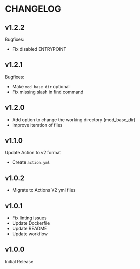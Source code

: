 # CHANGELOG

## v1.2.2

Bugfixes:

- Fix disabled ENTRYPOINT

## v1.2.1

Bugfixes:

- Make `mod_base_dir` optional
- Fix missing slash in find command

## v1.2.0

- Add option to change the working directory (mod_base_dir)
- Improve iteration of files

## v1.1.0

Update Action to v2 format

- Create `action.yml`

## v1.0.2

- Migrate to Actions V2 yml files

## v1.0.1

- Fix linting issues
- Update Dockerfile
- Update README
- Update workflow

## v1.0.0

Initial Release

